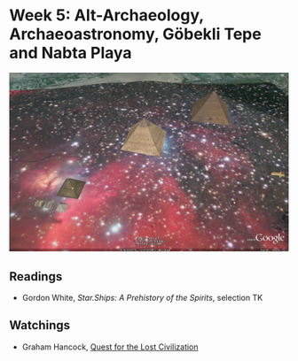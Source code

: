 # Week 5: Alt-Archaeology, Archaeoastronomy, Göbekli Tepe and Nabta Playa

![Orion Correlation Theory](/assets/OrionCorrelationTheory_GoogleMaps.jpg)

## Readings
* Gordon White, *Star.Ships: A Prehistory of the Spirits*, selection TK

## Watchings
* Graham Hancock, [Quest for the Lost Civilization](https://youtu.be/T5DNvYMtkyk)